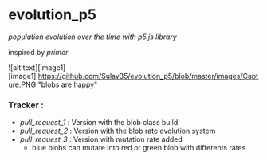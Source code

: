# evolution_p5
_population evolution over the time with p5.js library_

inspired by *primer* 

![alt text][image1]
[image1]:https://github.com/Sulay35/evolution_p5/blob/master/images/Capture.PNG "blobs are happy"

### Tracker :
+ _pull_request_1_ : Version with the blob class build
+ _pull_request_2_ : Version with the blob rate evolution system 
+ _pull_request_3_ : Version with mutation rate added 
  - blue blobs can mutate into red or green blob with differents rates
  

